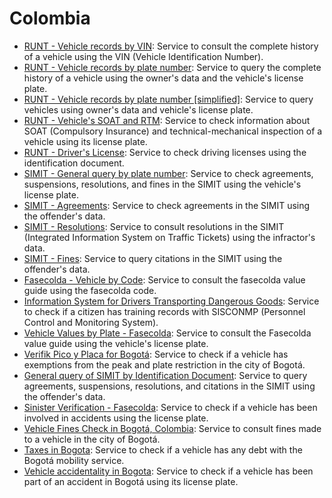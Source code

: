 # Colombia

- [RUNT - Vehicle records by VIN](/vehicle-validation/colombia/runt-vehicle-records-by-vin.md): Service to consult the complete history of a vehicle using the VIN (Vehicle Identification Number).
- [RUNT - Vehicle records by plate number](/vehicle-validation/colombia/runt-vehicle-records-by-plate-number.md): Service to query the complete history of a vehicle using the owner's data and the vehicle's license plate.
- [RUNT - Vehicle records by plate number \[simplified\]](/vehicle-validation/colombia/runt-vehicle-records-by-plate-number-simplified.md): Service to query vehicles using owner's data and vehicle's license plate.
- [RUNT - Vehicle's SOAT and RTM](/vehicle-validation/colombia/runt-vehicles-soat-and-rtm.md): Service to check information about SOAT (Compulsory Insurance) and technical-mechanical inspection of a vehicle using its license plate.
- [RUNT - Driver's License](/vehicle-validation/colombia/runt-drivers-license.md): Service to check driving licenses using the identification document.
- [SIMIT - General query by plate number](/vehicle-validation/colombia/simit-general-query-by-plate-number.md): Service to check agreements, suspensions, resolutions, and fines in the SIMIT using the vehicle's license plate.
- [SIMIT - Agreements](/vehicle-validation/colombia/simit-agreements.md): Service to check agreements in the SIMIT using the offender's data.
- [SIMIT - Resolutions](/vehicle-validation/colombia/simit-resolutions.md): Service to consult resolutions in the SIMIT (Integrated Information System on Traffic Tickets) using the infractor's data.
- [SIMIT - Fines](/vehicle-validation/colombia/simit-fines.md): Service to query citations in the SIMIT using the offender's data.
- [Fasecolda - Vehicle by Code](/vehicle-validation/colombia/fasecolda-vehicle-by-code.md): Service to consult the fasecolda value guide using the fasecolda code.
- [Information System for Drivers Transporting Dangerous Goods](/vehicle-validation/colombia/information-system-for-drivers-transporting-dangerous-goods.md): Service to check if a citizen has training records with SISCONMP (Personnel Control and Monitoring System).
- [Vehicle Values by Plate - Fasecolda](/vehicle-validation/colombia/vehicle-values-by-plate-fasecolda.md): Service to consult the Fasecolda value guide using the vehicle's license plate.
- [Verifik Pico y Placa for Bogotá](/vehicle-validation/colombia/verifik-pico-y-placa-for-bogota.md): Service to check if a vehicle has exemptions from the peak and plate restriction in the city of Bogotá.
- [General query of SIMIT by Identification Document](/vehicle-validation/colombia/general-query-of-simit-by-identification-document.md): Service to query agreements, suspensions, resolutions, and citations in the SIMIT using the offender's data.
- [Sinister Verification - Fasecolda](/vehicle-validation/colombia/sinister-verification-fasecolda.md): Service to check if a vehicle has been involved in accidents using the license plate.
- [Vehicle Fines Check in Bogotá, Colombia](/vehicle-validation/colombia/vehicle-fines-check-in-bogota-colombia.md): Service to consult fines made to a vehicle in the city of Bogotá.
- [Taxes in Bogota](/vehicle-validation/colombia/taxes-in-bogota.md): Service to check if a vehicle has any debt with the Bogotá mobility service.
- [Vehicle accidentality in Bogota](/vehicle-validation/colombia/vehicle-accidentality-in-bogota.md): Service to check if a vehicle has been part of an accident in Bogotá using its license plate.
